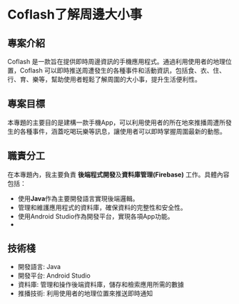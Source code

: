 # Coflash了解周邊大小事
## 專案介紹
Coflash 是一款旨在提供即時周邊資訊的手機應用程式。通過利用使用者的地理位置，Coflash 可以即時推送周遭發生的各種事件和活動資訊，包括食、衣、住、行、育、樂等，幫助使用者輕鬆了解周圍的大小事，提升生活便利性。

## 專案目標
本專題的主要目的是建構一款手機App，可以利用使用者的所在地來推播周遭所發生的各種事件，涵蓋吃喝玩樂等訊息，讓使用者可以即時掌握周圍最新的動態。

## 職責分工
在本專題內，我主要負責 **後端程式開發**及**資料庫管理(Firebase)** 工作。具體內容包括：
- 使用**Java**作為主要開發語言實現後端邏輯。
- 管理和維護應用程式的資料庫，確保資料的完整性和安全性。
- 使用Android Studio作為開發平台，實現各項App功能。
- 
## 技術棧
- 開發語言: Java
- 開發平台: Android Studio
- 資料庫: 管理和操作後端資料庫，儲存和檢索應用所需的數據
- 推播技術: 利用使用者的地理位置來推送即時通知
